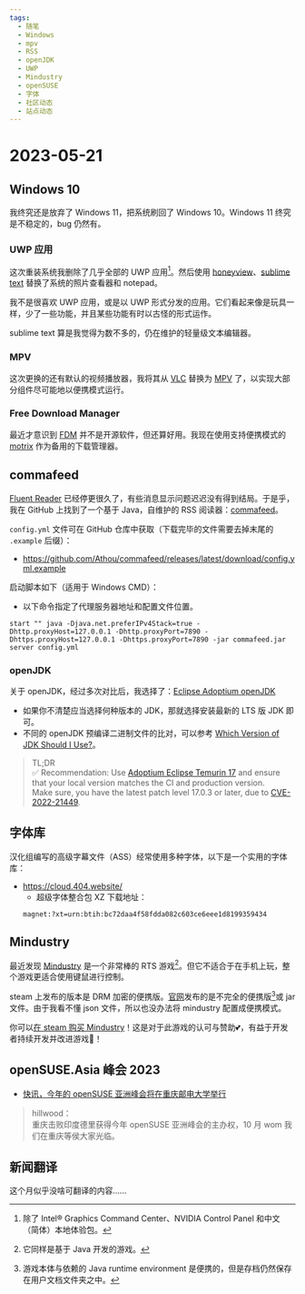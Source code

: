 ```yaml
---
tags:
  - 随笔
  - Windows
  - mpv
  - RSS
  - openJDK
  - UWP
  - Mindustry
  - openSUSE
  - 字体
  - 社区动态
  - 站点动态
---
```


# 2023-05-21

## Windows 10

我终究还是放弃了 Windows 11，把系统刷回了 Windows 10。Windows 11 终究是不稳定的，bug 仍然有。

### UWP 应用

这次重装系统我删除了几乎全部的 UWP 应用[^uwp]。然后使用 [honeyview]、[sublime text] 替换了系统的照片查看器和 notepad。

我不是很喜欢 UWP 应用，或是以 UWP 形式分发的应用。它们看起来像是玩具一样，少了一些功能，并且某些功能有时以古怪的形式运作。

sublime text 算是我觉得为数不多的，仍在维护的轻量级文本编辑器。

[^uwp]: 除了 Intel® Graphics Command Center、NVIDIA Control Panel 和中文（简体）本地体验包。

[honeyview]: https://www.bandisoft.com/honeyview/
[sublime text]: https://www.sublimetext.com/

### MPV

这次更换的还有默认的视频播放器，我将其从 [VLC] 替换为 [MPV] 了，以实现大部分组件尽可能地以便携模式运行。

[VLC]: https://www.videolan.org/vlc/
[MPV]: https://mpv.io/

### Free Download Manager

最近才意识到 [FDM] 并不是开源软件，但还算好用。我现在使用支持便携模式的 [motrix] 作为备用的下载管理器。

[FDM]: https://www.freedownloadmanager.org/
[motrix]: https://motrix.app/

## commafeed

[Fluent Reader] 已经停更很久了，有些消息显示问题迟迟没有得到结局。于是乎，我在 GitHub 上找到了一个基于 Java，自维护的 RSS 阅读器：[commafeed]。

`config.yml` 文件可在 GitHub 仓库中获取（下载完毕的文件需要去掉末尾的 `.example` 后缀）：

- <https://github.com/Athou/commafeed/releases/latest/download/config.yml.example>

启动脚本如下（适用于 Windows CMD）：

- 以下命令指定了代理服务器地址和配置文件位置。

```
start "" java -Djava.net.preferIPv4Stack=true -Dhttp.proxyHost=127.0.0.1 -Dhttp.proxyPort=7890 -Dhttps.proxyHost=127.0.0.1 -Dhttps.proxyPort=7890 -jar commafeed.jar server config.yml
```

[Fluent Reader]: https://hyliu.me/fluent-reader/
[commafeed]: https://www.commafeed.com

### openJDK

关于 openJDK，经过多次对比后，我选择了：[Eclipse Adoptium openJDK][jdk2]

- 如果你不清楚应当选择何种版本的 JDK，那就选择安装最新的 LTS 版 JDK 即可。
- 不同的 openJDK 预编译二进制文件的比对，可以参考 [Which Version of JDK Should I Use?][jdk]。

> TL;DR  
> ✅ Recommendation: Use [Adoptium Eclipse Temurin 17][jdk2] and ensure that your local version matches the CI and production version.  
> Make sure, you have the latest patch level 17.0.3 or later, due to [CVE-2022-21449][cve].

[jdk]: https://whichjdk.com/
[jdk2]: https://adoptium.net/
[cve]: https://neilmadden.blog/2022/04/19/psychic-signatures-in-java/

## 字体库

汉化组编写的高级字幕文件（ASS）经常使用多种字体，以下是一个实用的字体库：

- <https://cloud.404.website/>  
    * 超级字体整合包 XZ 下载地址：  
    ```
    magnet:?xt=urn:btih:bc72daa4f58fdda082c603ce6eee1d8199359434
    ```

## Mindustry

最近发现 [Mindustry] 是一个非常棒的 RTS 游戏[^jdk3]。但它不适合于在手机上玩，整个游戏更适合使用键鼠进行控制。

steam 上发布的版本是 DRM 加密的便携版。[官网][Mindustry]发布的是不完全的便携版[^m-2]或 jar 文件。由于我看不懂 json 文件，所以也没办法将 mindustry 配置成便携模式。

你可以[在 steam 购买 Mindustry][steam]！这是对于此游戏的认可与赞助💕，有益于开发者持续开发并改进游戏🤝！

[Mindustry]: https://mindustrygame.github.io/
[steam]: https://store.steampowered.com/app/1127400/Mindustry/

[^m-2]: 游戏本体与依赖的 Java runtime environment 是便携的，但是存档仍然保存在用户文档文件夹之中。
[^jdk3]: 它同样是基于 Java 开发的游戏。

## openSUSE.Asia 峰会 2023

- [快讯，今年的 openSUSE 亚洲峰会将在重庆邮电大学举行][opensuse1]

> hillwood：  
> 重庆击败印度德里获得今年 openSUSE 亚洲峰会的主办权，10 月 wom 我们在重庆等侯大家光临。

[opensuse1]: https://forum.suse.org.cn/t/topic/15892

## 新闻翻译

这个月似乎没啥可翻译的内容……